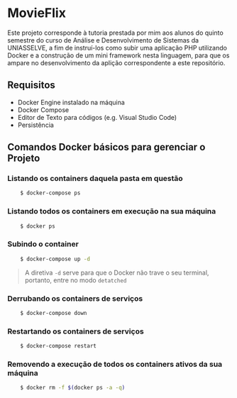 # MovieFlix

Este projeto corresponde à tutoria prestada por mim aos alunos do quinto semestre do curso de Análise e Desenvolvimento de Sistemas da UNIASSELVE, a fim de instruí-los como subir uma aplicação PHP utilizando Docker e a construção de um mini framework nesta linguagem, para que os ampare no desenvolvimento da aplição correspondente a este repositório.

## Requisitos

- Docker Engine instalado na máquina
- Docker Compose
- Editor de Texto para códigos (e.g. Visual Studio Code)
- Persistência

## Comandos Docker básicos para gerenciar o Projeto

### Listando os containers daquela pasta em questão

```bash 
    $ docker-compose ps
```

### Listando todos os containers em execução na sua máquina

```bash 
    $ docker ps
```

### Subindo o container

```bash 
    $ docker-compose up -d
```

> A diretiva ```-d``` serve para que o Docker não trave o seu terminal, portanto, entre no modo ```detatched```

### Derrubando os containers de serviços

```bash 
    $ docker-compose down
```

### Restartando os containers de serviços

```bash 
    $ docker-compose restart
```

### Removendo a execução de todos os containers ativos da sua máquina

```bash 
    $ docker rm -f $(docker ps -a -q)
```

